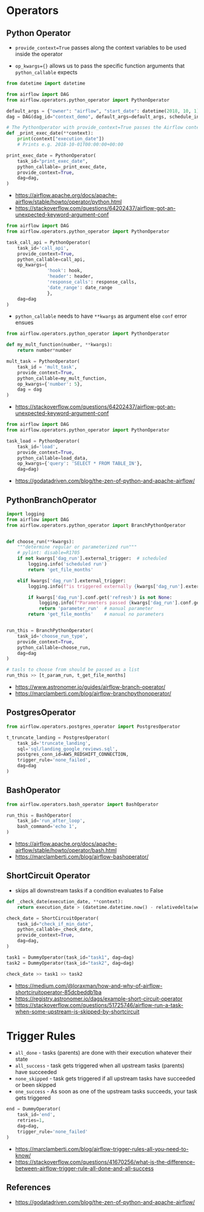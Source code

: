 
# Operators

## Python Operator

* `provide_context=True` passes along the context variables to be used inside the operator


* `op_kwargs={}` allows us to pass the specific function arguments that `python_callable` expects
```python
from datetime import datetime

from airflow import DAG
from airflow.operators.python_operator import PythonOperator

default_args = {"owner": "airflow", "start_date": datetime(2018, 10, 1)}
dag = DAG(dag_id="context_demo", default_args=default_args, schedule_interval="@daily")

# The PythonOperator with provide_context=True passes the Airflow context to the given callable
def _print_exec_date(**context):
    print(context["execution_date"])
    # Prints e.g. 2018-10-01T00:00:00+00:00

print_exec_date = PythonOperator(
    task_id="print_exec_date",
    python_callable=_print_exec_date,
    provide_context=True,
    dag=dag,
)
```

* https://airflow.apache.org/docs/apache-airflow/stable/howto/operator/python.html
* https://stackoverflow.com/questions/64202437/airflow-got-an-unexpected-keyword-argument-conf

```python
from airflow import DAG
from airflow.operators.python_operator import PythonOperator

task_call_api = PythonOperator(
    task_id='call_api',
    provide_context=True,
    python_callable=call_api,
    op_kwargs={
               'hook': hook,
               'header': header,
               'response_calls': response_calls,
               'date_range': date_range
               },
    dag=dag
)
```
* `python_callable` needs to have `**kwargs` as argument else `conf` error ensues

```python
from airflow.operators.python_operator import PythonOperator

def my_mult_function(number, **kwargs):
    return number*number

mult_task = PythonOperator(
    task_id = 'mult_task',
    provide_context=True,
    python_callable=my_mult_function,
    op_kwargs={'number': 5},
    dag = dag
)
```
* https://stackoverflow.com/questions/64202437/airflow-got-an-unexpected-keyword-argument-conf

```python
from airflow import DAG
from airflow.operators.python_operator import PythonOperator

task_load = PythonOperator(
    task_id='load',
    provide_context=True,
    python_callable=load_data,
    op_kwargs={'query': 'SELECT * FROM TABLE_IN'},
    dag=dag)
```

* https://godatadriven.com/blog/the-zen-of-python-and-apache-airflow/



## PythonBranchOperator

```python
import logging
from airflow import DAG
from airflow.operators.python_operator import BranchPythonOperator


def choose_run(**kwargs):
    """determine regular or parameterized run"""
    # pylint: disable=R1705
    if not kwargs['dag_run'].external_trigger:  # scheduled
        logging.info('scheduled run')
        return 'get_file_months'

    elif kwargs['dag_run'].external_trigger:
        logging.info(f"is triggered externally {kwargs['dag_run'].external_trigger}")

        if kwargs['dag_run'].conf.get('refresh') is not None:
            logging.info(f"Parameters passed {kwargs['dag_run'].conf.get('refresh')}")
            return 'parameter_run'  # manual parameter
        return 'get_file_months'    # manual no parameters


run_this = BranchPythonOperator(
    task_id='choose_run_type',
    provide_context=True,
    python_callable=choose_run,
    dag=dag
)

# tasls to choose from should be passed as a list
run_this >> [t_param_run, t_get_file_months]
```
* https://www.astronomer.io/guides/airflow-branch-operator/
* https://marclamberti.com/blog/airflow-branchpythonoperator/

## PostgresOperator

```python
from airflow.operators.postgres_operator import PostgresOperator

t_truncate_landing = PostgresOperator(
    task_id='truncate_landing',
    sql='sql/landing_google_reviews.sql',
    postgres_conn_id=AWS_REDSHIFT_CONNECTION,
    trigger_rule='none_failed',
    dag=dag
)
```


## BashOperator

```python
from airflow.operators.bash_operator import BashOperator

run_this = BashOperator(
    task_id='run_after_loop',
    bash_command='echo 1',
)
```
* https://airflow.apache.org/docs/apache-airflow/stable/howto/operator/bash.html
* https://marclamberti.com/blog/airflow-bashoperator/

## ShortCircuit Operator
* skips all downstream tasks if a condition evaluates to False

```python
def _check_date(execution_date, **context):
    return execution_date > (datetime.datetime.now() - relativedelta(weeks=1))

check_date = ShortCircuitOperator(
    task_id="check_if_min_date",
    python_callable=_check_date,
    provide_context=True,
    dag=dag,
)

task1 = DummyOperator(task_id="task1", dag=dag)
task2 = DummyOperator(task_id="task2", dag=dag)

check_date >> task1 >> task2
```
* https://medium.com/@loraxman/how-and-why-of-airflow-shortciruitoperator-85dcbeddb1ba
* https://registry.astronomer.io/dags/example-short-circuit-operator
* https://stackoverflow.com/questions/51725746/airflow-run-a-task-when-some-upstream-is-skipped-by-shortcircuit

# Trigger Rules

* `all_done`  - tasks (parents) are done with their execution whatever their state
* `all_success` - task gets triggered when all upstream tasks (parents) have succeeded
* `none_skipped` - task gets triggered if all upstream tasks have succeeded or been skipped
* `one_success` - As soon as one of the upstream tasks succeeds, your task gets triggered

```python
end = DummyOperator(
    task_id='end',
    retries=1,
    dag=dag,
    trigger_rule='none_failed'
)
```
* https://marclamberti.com/blog/airflow-trigger-rules-all-you-need-to-know/
* https://stackoverflow.com/questions/41670256/what-is-the-difference-between-airflow-trigger-rule-all-done-and-all-success


## References
* https://godatadriven.com/blog/the-zen-of-python-and-apache-airflow/
